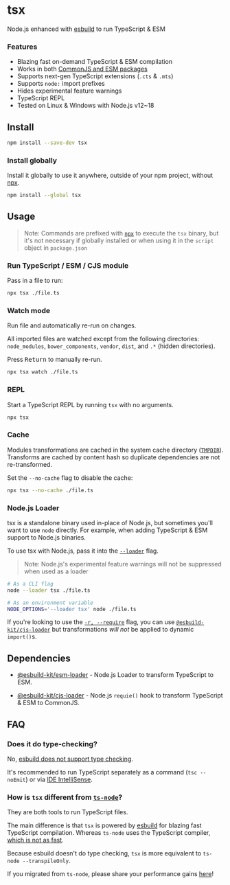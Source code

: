 # tsx

Node.js enhanced with [esbuild](https://esbuild.github.io/) to run TypeScript & ESM

### Features
- Blazing fast on-demand TypeScript & ESM compilation
- Works in both [CommonJS and ESM packages](https://nodejs.org/api/packages.html#type)
- Supports next-gen TypeScript extensions (`.cts` & `.mts`)
- Supports `node:` import prefixes
- Hides experimental feature warnings
- TypeScript REPL
- Tested on Linux & Windows with Node.js v12~18

## Install
```sh
npm install --save-dev tsx
```

### Install globally
Install it globally to use it anywhere, outside of your npm project, without [npx](https://docs.npmjs.com/cli/v8/commands/npx).
```sh
npm install --global tsx
```

## Usage

> Note: Commands are prefixed with [`npx`](https://docs.npmjs.com/cli/v8/commands/npx) to execute the `tsx` binary, but it's not necessary if globally installed or when using it in the `script` object in `package.json`

### Run TypeScript / ESM / CJS module

Pass in a file to run:

```sh
npx tsx ./file.ts
```

### Watch mode
Run file and automatically re-run on changes.

All imported files are watched except from the following directories:
`node_modules`, `bower_components`, `vendor`, `dist`, and `.*` (hidden directories).

Press <kbd>Return</kbd> to manually re-run.

```sh
npx tsx watch ./file.ts
```

### REPL
Start a TypeScript REPL by running `tsx` with no arguments.

```sh
npx tsx
```

### Cache
Modules transformations are cached in the system cache directory ([`TMPDIR`](https://en.wikipedia.org/wiki/TMPDIR)). Transforms are cached by content hash so duplicate dependencies are not re-transformed.

Set the `--no-cache` flag to disable the cache:

```sh
npx tsx --no-cache ./file.ts
```

### Node.js Loader

tsx is a standalone binary used in-place of Node.js, but sometimes you'll want to use `node` directly. For example, when adding TypeScript & ESM support to Node.js binaries.

To use tsx with Node.js, pass it into the [`--loader`](https://nodejs.org/api/esm.html#loaders) flag.

> Note: Node.js's experimental feature warnings will not be suppressed when used as a loader

```sh
# As a CLI flag
node --loader tsx ./file.ts

# As an environment variable
NODE_OPTIONS='--loader tsx' node ./file.ts
```

If you're looking to use the [`-r, --require`](https://nodejs.org/api/cli.html#-r---require-module) flag, you can use [`@esbuild-kit/cjs-loader`](https://github.com/esbuild-kit/cjs-loader) but transformations _will not_ be applied to dynamic `import()`s.

## Dependencies

- [@esbuild-kit/esm-loader](https://github.com/esbuild-kit/esm-loader) - Node.js Loader to transform TypeScript to ESM.

- [@esbuild-kit/cjs-loader](https://github.com/esbuild-kit/cjs-loader) - Node.js `requie()` hook to transform TypeScript & ESM to CommonJS.


## FAQ

### Does it do type-checking?

No, [esbuild does not support type checking](https://esbuild.github.io/faq/#:~:text=TypeScript%20type%20checking%20(just%20run%20tsc%20separately)).

It's recommended to run TypeScript separately as a command (`tsc --noEmit`) or via [IDE IntelliSense](https://code.visualstudio.com/docs/languages/typescript).


### How is `tsx` different from [`ts-node`](https://github.com/TypeStrong/ts-node)?

They are both tools to run TypeScript files.

The main difference is that `tsx` is powered by [esbuild](https://esbuild.github.io/) for blazing fast TypeScript compilation. Whereas `ts-node` uses the TypeScript compiler, [which is not as fast](https://esbuild.github.io/faq/#:~:text=typescript%20benchmark).

Because esbuild doesn't do type checking, `tsx` is more equivalent to `ts-node --transpileOnly`.

If you migrated from `ts-node`, please share your performance gains [here](https://github.com/esbuild-kit/tsx/discussions/10)!

